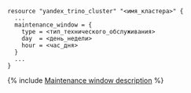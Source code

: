 ```hcl
resource "yandex_trino_cluster" "<имя_кластера>" {
  ...
  maintenance_window = {
    type = <тип_технического_обслуживания>
    day  = <день_недели>
    hour = <час_дня>
  }
  ...
}
```

{% include [Maintenance window description](../../mdb/terraform/maintenance-window-description.md) %}
